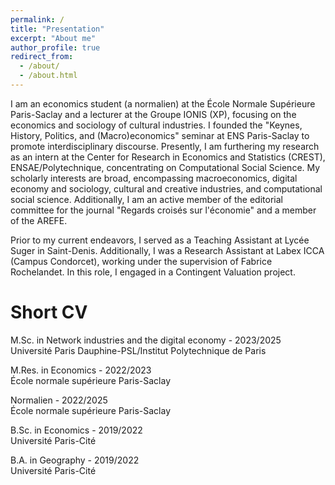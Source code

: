 ```yaml
---
permalink: /
title: "Presentation"
excerpt: "About me"
author_profile: true
redirect_from: 
  - /about/
  - /about.html
---
```

I am an economics student (a normalien) at the École Normale Supérieure Paris-Saclay and a lecturer at the Groupe IONIS (XP), focusing on the economics and sociology of cultural industries. I founded the "Keynes, History, Politics, and (Macro)economics" seminar at ENS Paris-Saclay to promote interdisciplinary discourse. Presently, I am furthering my research as an intern at the Center for Research in Economics and Statistics (CREST), ENSAE/Polytechnique, concentrating on Computational Social Science. My scholarly interests are broad, encompassing macroeconomics, digital economy and sociology, cultural and creative industries, and computational social science. Additionally, I am an active member of the editorial committee for the journal "Regards croisés sur l'économie" and a member of the AREFE.

Prior to my current endeavors, I served as a Teaching Assistant at Lycée Suger in Saint-Denis. Additionally, I was a Research Assistant at Labex ICCA (Campus Condorcet), working under the supervision of Fabrice Rochelandet. In this role, I engaged in a Contingent Valuation project.

Short CV
======
M.Sc. in Network industries and the digital economy - 2023/2025
<br/>Université Paris Dauphine-PSL/Institut Polytechnique de Paris

M.Res. in Economics - 2022/2023
<br/>École normale supérieure Paris-Saclay

Normalien - 2022/2025
<br/>École normale supérieure Paris-Saclay

B.Sc. in Economics - 2019/2022
<br/>Université Paris-Cité

B.A. in Geography - 2019/2022
<br/>Université Paris-Cité
